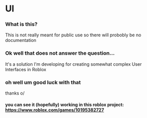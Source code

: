 # UI

### What is this?

This is not really meant for public use so there will probobly be no documentation

### Ok well that does not answer the question...

It's a solution I'm developing for creating somewhat complex User Interfaces in Roblox

### oh well um good luck with that

thanks o/

#### you can see it (hopefully) working in this roblox project: https://www.roblox.com/games/10195382727
